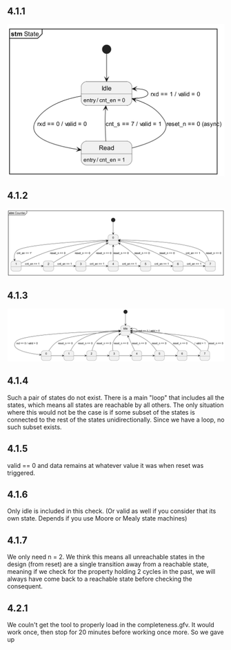 ## 4.1.1

![image](statediagram.png)

## 4.1.2

![image](counter.png)

## 4.1.3

![image](combined.png)

## 4.1.4
Such a pair of states do not exist. There is a main "loop" that includes all the states, which means all states are reachable by all others. The only situation where this would not be the case is if some subset of the states is connected to the rest of the states unidirectionally. Since we have a loop, no such subset exists.

## 4.1.5
valid == 0 and data remains at whatever value it was when reset was triggered.

## 4.1.6
Only idle is included in this check. (Or valid as well if you consider that its own state. Depends if you use Moore or Mealy state machines)

## 4.1.7
We only need n = 2. We think this means all unreachable states in the design (from reset) are a single transition away from a reachable state, meaning if we check for the property holding 2 cycles in the past, we will always have come back to a reachable state before checking the consequent.

## 4.2.1
We couln't get the tool to properly load in the completeness.gfv. It would work once, then stop for 20 minutes before working once more. So we gave up
